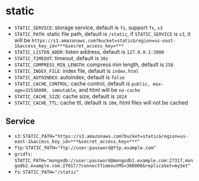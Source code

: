 # static

- `STATIC_SERVICE`: storage service, default is `fs`, support `fs`, `s3`
- `STATIC_PATH`: static file path, default is `/static`, if `STATIC_SERVICE` is `s3`, it will be `https://s3.amazonaws.com?bucket=static&region=us-east-1&access_key_id=***&secret_access_key=***`
- `STATIC_LISTEN_ADDR`: listen address, default is `127.0.0.1:3000`
- `STATIC_TIMEOUT`: timeout, default is `30s`
- `STATIC_COMPRESS_MIN_LENGTH`: compress min length, default is `256`
- `STATIC_INDEX_FILE`: index file, default is `index.html`
- `STATIC_AUTOINDEX`: autoindex, default is `false`
- `STATIC_CACHE_CONTROL`: cache control, default is `public, max-age=31536000, immutable`, and html will be `no-cache`
- `STATIC_CACHE_SIZE`: cache size, default is `1024`
- `STATIC_CACHE_TTL`: cache ttl, default is `10m`, html files will not be cached


## Service

- `s3`: `STATIC_PATH="https://s3.amazonaws.com?bucket=static&region=us-east-1&access_key_id=***&secret_access_key=***"`
- `ftp`: `STATIC_PATH="ftp://user:password@ftp.example.com"`
- `gridfs`: `STATIC_PATH="mongodb://user:password@mongodb1.example.com:27317,mongodb2.example.com:27017/?connectTimeoutMS=300000&replicaSet=mySet"`
- `fs`: `STATIC_PATH="/static"`
